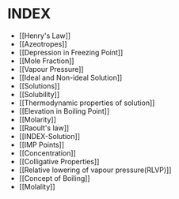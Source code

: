 # INDEX
- [[Henry's Law]]
- [[Azeotropes]]
- [[Depression in Freezing Point]]
- [[Mole Fraction]]
- [[Vapour Pressure]]
- [[Ideal and Non-ideal Solution]]
- [[Solutions]]
- [[Solubility]]
- [[Thermodynamic properties of solution]]
- [[Elevation in Boiling Point]]
- [[Molarity]]
- [[Raoult's law]]
- [[INDEX-Solution]]
- [[IMP Points]]
- [[Concentration]]
- [[Colligative Properties]]
- [[Relative lowering of vapour pressure(RLVP)]]
- [[Concept of Boiling]]
- [[Molality]]